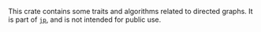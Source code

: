 This crate contains some traits and algorithms related to directed graphs.  It
is part of [`jp`](https://github.com/jneem/jp), and is not intended for public
use.
